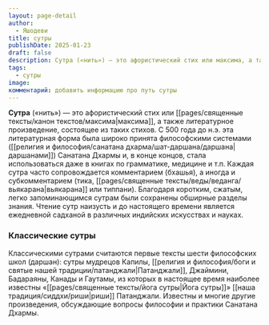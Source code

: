 ```yaml
---
layout: page-detail
author:
  - Яшодеви
title: сутры
publishDate: 2025-01-23
draft: false
description: Сутра («нить») — это афористический стих или максима, а также литературное произведение, состоящее из таких стихов.
tags:
  - сутры
image: 
комментарий: добавить информацию про путь сутры
---
```

**Сутра** («нить») — это афористический стих или [[pages/священные тексты/канон текстов/максима|максима]], а также литературное произведение, состоящее из таких стихов. С 500 года до н.э. эта литературная форма была широко принята философскими системами ([[религия и философия/санатана дхарма/шат-даршана/даршана|даршанами]]) Санатана Дхармы и, в конце концов, стала использоваться даже в книгах по грамматике, медицине и т.п. Каждая сутра часто сопровождается комментарием (бхашья), а иногда и субкомментарием (тика, [[pages/священные тексты/веды/веданга/вьякарана|вьякарана]] или типпани). Благодаря коротким, сжатым, легко запоминающимся сутрам были сохранены обширные разделы знания. Чтение сутр наизусть и до настоящего времени является ежедневной садханой в различных индийских искусствах и науках.

### Классические сутры

Классическими сутрами считаются первые тексты шести философских школ (даршан): сутры мудрецов Капилы, [[религия и философия/боги и святые нашей традиции/патанджали|Патанджали]], Джаймини, Бадараяны, Канады и Гаутамы, из которых в настоящее время наиболее известны «[[pages/священные тексты/йога сутры|Йога сутры]]» [[наша традиция/сиддхи/риши|риши]] Патанджали. Известны и многие другие произведения, обсуждающие вопросы философии и практики Санатана Дхармы.
